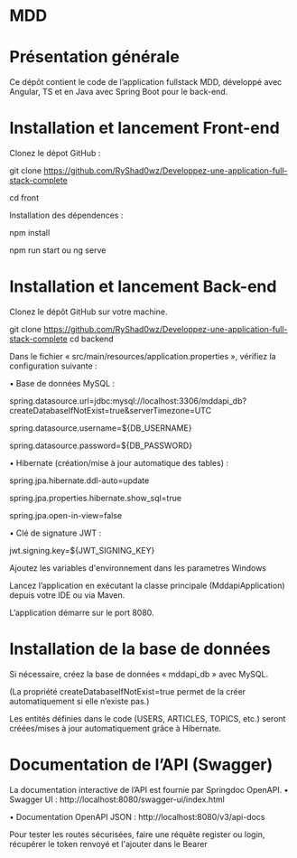 # MDD

# Présentation générale

Ce dépôt contient le code de l’application fullstack MDD, développé avec Angular, TS et en Java avec Spring Boot pour le back-end.

# Installation et lancement Front-end

Clonez le dépot GitHub :

git clone https://github.com/RyShad0wz/Developpez-une-application-full-stack-complete

cd front

Installation des dépendences :

npm install

npm run start ou ng serve

# Installation et lancement Back-end


Clonez le dépôt GitHub sur votre machine.

git clone https://github.com/RyShad0wz/Developpez-une-application-full-stack-complete
cd backend

Dans le fichier « src/main/resources/application.properties », vérifiez la configuration suivante : 

• Base de données MySQL :

spring.datasource.url=jdbc:mysql://localhost:3306/mddapi_db?createDatabaseIfNotExist=true&serverTimezone=UTC

spring.datasource.username=${DB_USERNAME}

spring.datasource.password=${DB_PASSWORD} 

• Hibernate (création/mise à jour automatique des tables) :

spring.jpa.hibernate.ddl-auto=update

spring.jpa.properties.hibernate.show_sql=true

spring.jpa.open-in-view=false

• Clé de signature JWT :

jwt.signing.key=${JWT_SIGNING_KEY}

Ajoutez les variables d'environnement dans les parametres Windows

Lancez l’application en exécutant la classe principale (MddapiApplication) depuis votre IDE ou via Maven.

L’application démarre sur le port 8080.

# Installation de la base de données

Si nécessaire, créez la base de données « mddapi_db » avec MySQL. 

(La propriété createDatabaseIfNotExist=true permet de la créer automatiquement si elle n’existe pas.) 

Les entités définies dans le code (USERS, ARTICLES, TOPICS, etc.) seront créées/mises à jour automatiquement grâce à Hibernate.

# Documentation de l’API (Swagger)

La documentation interactive de l’API est fournie par Springdoc OpenAPI. • Swagger UI : http://localhost:8080/swagger-ui/index.html

• Documentation OpenAPI JSON : http://localhost:8080/v3/api-docs

Pour tester les routes sécurisées, faire une réquête register ou login, récupérer le token renvoyé et l'ajouter dans le Bearer
